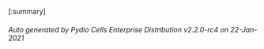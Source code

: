 






[:summary]

###### Auto generated by Pydio Cells Enterprise Distribution v2.2.0-rc4 on 22-Jan-2021
